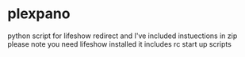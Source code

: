 # plexpano
 python script for lifeshow redirect and I've included instuections in zip please note you need lifeshow installed it includes rc start up scripts
